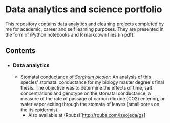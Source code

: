 # Data analytics and science portfolio

This repository contains data analytics and cleaning projects completed by me for academic, career and self learning purposes. They are presented in the form of iPython notebooks and R markdown files (in pdf).

## Contents

- ### Data analytics
   
    - [Stomatal conductance of *Sorghum bicolor*](https://github.com/lezojeda/Data-science-analytics-portfolio/blob/master/gs_markdown.pdf): An analysis of this species' stomatal conductance for my biology master degree's final thesis. The objective was to determine the effects of time, salt concentrations and genotype on the stomatal conductance, a measure of the rate of passage of carbon dioxide (CO2) entering, or water vapor exiting through the stomata of leaves (small pores on the its epidermis). 
         - Also available at (Rpubs)[http://rpubs.com/lzeojeda/gs]
